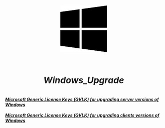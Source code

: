 <p align="center">
<img src="./Windows.png" width="150" height="150"/>
</p><br/>
<h1 align="Center"><i>Windows_Upgrade</i></h1>
 <br/>
<i> <a href="Microsoft_Generic_License_Keys_(GVLK)_for_upgrading_server_versions_of_Windows.html"><b>Microsoft Generic License Keys (GVLK) for upgrading server versions of Windows</b></a><br/><i/>
 <br/>
<i> <a href="Microsoft_Generic_License_Keys_(GVLK)_for_upgrading_clients_versions_of_Windows.html"><b>Microsoft Generic License Keys (GVLK) for upgrading clients versions of Windows</b></a><br/><i/>
